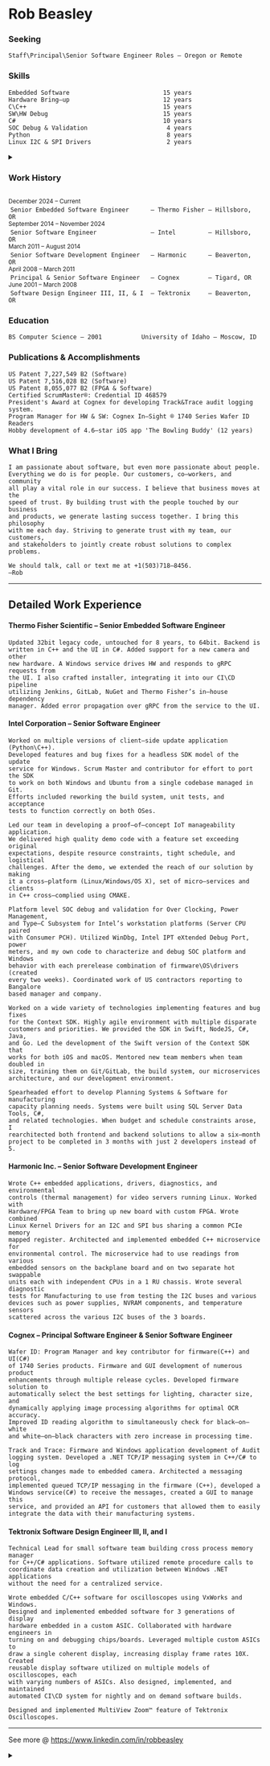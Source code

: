 # Rob Beasley

### Seeking
    Staff\Principal\Senior Software Engineer Roles – Oregon or Remote

### Skills
    Embedded Software                          15 years
    Hardware Bring–up                          12 years
    C\C++                                      15 years
    SW\HW Debug                                15 years
    C#                                         10 years
    SOC Debug & Validation                      4 years
    Python                                      8 years
    Linux I2C & SPI Drivers                     2 years

<details>
  <summary><h3>Work History</h3></summary>
  
  → [Detailed Work Experience](#detailed-work-experience)  
  → <https://www.linkedin.com/in/robbeasley>
</details>  

<sub> December 2024 – Current </sub>  
&nbsp;`Senior Embedded Software Engineer      – Thermo Fisher – Hillsboro, OR`  
<sub> September 2014 – November 2024 </sub>  
&nbsp;`Senior Software Engineer               – Intel         – Hillsboro, OR`  
<sub> March 2011 – August 2014 </sub>  
&nbsp;`Senior Software Development Engineer   – Harmonic      – Beaverton, OR`  
<sub> April 2008 – March 2011 </sub>  
&nbsp;`Principal & Senior Software Engineer   – Cognex        – Tigard, OR`  
<sub> June 2001 – March 2008 </sub>  
&nbsp;`Software Design Engineer III, II, & I  – Tektronix     – Beaverton, OR`  

### Education
    BS Computer Science – 2001           University of Idaho – Moscow, ID

### Publications & Accomplishments
    US Patent 7,227,549 B2 (Software)
    US Patent 7,516,028 B2 (Software)
    US Patent 8,055,077 B2 (FPGA & Software)
    Certified ScrumMaster®: Credential ID 468579
    President's Award at Cognex for developing Track&Trace audit logging system.
    Program Manager for HW & SW: Cognex In–Sight ® 1740 Series Wafer ID Readers
    Hobby development of 4.6–star iOS app 'The Bowling Buddy' (12 years)

### What I Bring
    I am passionate about software, but even more passionate about people.
    Everything we do is for people. Our customers, co–workers, and community
    all play a vital role in our success. I believe that business moves at the
    speed of trust. By building trust with the people touched by our business
    and products, we generate lasting success together. I bring this philosophy
    with me each day. Striving to generate trust with my team, our customers,
    and stakeholders to jointly create robust solutions to complex problems.

    We should talk, call or text me at +1(503)718–8456.
    –Rob

********************************************************************************

## Detailed Work Experience

#### Thermo Fisher Scientific – Senior Embedded Software Engineer
    Updated 32bit legacy code, untouched for 8 years, to 64bit. Backend is
    written in C++ and the UI in C#. Added support for a new camera and other
    new hardware. A Windows service drives HW and responds to gRPC requests from
    the UI. I also crafted installer, integrating it into our CI\CD pipeline
    utilizing Jenkins, GitLab, NuGet and Thermo Fisher’s in–house dependency 
    manager. Added error propagation over gRPC from the service to the UI.

#### Intel Corporation – Senior Software Engineer
    Worked on multiple versions of client–side update application (Python\C++).
    Developed features and bug fixes for a headless SDK model of the update
    service for Windows. Scrum Master and contributor for effort to port the SDK
    to work on both Windows and Ubuntu from a single codebase managed in Git.
    Efforts included reworking the build system, unit tests, and acceptance
    tests to function correctly on both OSes.

    Led our team in developing a proof–of–concept IoT manageability application.
    We delivered high quality demo code with a feature set exceeding original
    expectations, despite resource constraints, tight schedule, and logistical
    challenges. After the demo, we extended the reach of our solution by making
    it a cross–platform (Linux/Windows/OS X), set of micro–services and clients
    in C++ cross–complied using CMAKE.

    Platform level SOC debug and validation for Over Clocking, Power Management,
    and Type–C Subsystem for Intel’s workstation platforms (Server CPU paired
    with Consumer PCH). Utilized WinDbg, Intel IPT eXtended Debug Port, power
    meters, and my own code to characterize and debug SOC platform and Windows
    behavior with each prerelease combination of firmware\OS\drivers (created
    every two weeks). Coordinated work of US contractors reporting to Bangalore
    based manager and company.

    Worked on a wide variety of technologies implementing features and bug fixes
    for the Context SDK. Highly agile environment with multiple disparate
    customers and priorities. We provided the SDK in Swift, NodeJS, C#, Java,
    and Go. Led the development of the Swift version of the Context SDK that
    works for both iOS and macOS. Mentored new team members when team doubled in
    size, training them on Git/GitLab, the build system, our microservices
    architecture, and our development environment.

    Spearheaded effort to develop Planning Systems & Software for manufacturing
    capacity planning needs. Systems were built using SQL Server Data Tools, C#,
    and related technologies. When budget and schedule constraints arose, I
    rearchitected both frontend and backend solutions to allow a six–month
    project to be completed in 3 months with just 2 developers instead of 5.

#### Harmonic Inc. – Senior Software Development Engineer
    Wrote C++ embedded applications, drivers, diagnostics, and environmental
    controls (thermal management) for video servers running Linux. Worked with
    Hardware/FPGA Team to bring up new board with custom FPGA. Wrote combined
    Linux Kernel Drivers for an I2C and SPI bus sharing a common PCIe memory
    mapped register. Architected and implemented embedded C++ microservice for
    environmental control. The microservice had to use readings from various
    embedded sensors on the backplane board and on two separate hot swappable
    units each with independent CPUs in a 1 RU chassis. Wrote several diagnostic
    tests for Manufacturing to use from testing the I2C buses and various
    devices such as power supplies, NVRAM components, and temperature sensors
    scattered across the various I2C buses of the 3 boards.

#### Cognex – Principal Software Engineer & Senior Software Engineer
    Wafer ID: Program Manager and key contributor for firmware(C++) and UI(C#)
    of 1740 Series products. Firmware and GUI development of numerous product
    enhancements through multiple release cycles. Developed firmware solution to
    automatically select the best settings for lighting, character size, and
    dynamically applying image processing algorithms for optimal OCR accuracy.
    Improved ID reading algorithm to simultaneously check for black–on–white
    and white–on–black characters with zero increase in processing time.

    Track and Trace: Firmware and Windows application development of Audit
    logging system. Developed a .NET TCP/IP messaging system in C++/C# to log
    settings changes made to embedded camera. Architected a messaging protocol,
    implemented queued TCP/IP messaging in the firmware (C++), developed a 
    Windows service(C#) to receive the messages, created a GUI to manage this
    service, and provided an API for customers that allowed them to easily
    integrate the data with their manufacturing systems.

#### Tektronix Software Design Engineer III, II, and I
    Technical Lead for small software team building cross process memory manager
    for C++/C# applications. Software utilized remote procedure calls to 
    coordinate data creation and utilization between Windows .NET applications
    without the need for a centralized service.

    Wrote embedded C/C++ software for oscilloscopes using VxWorks and Windows.
    Designed and implemented embedded software for 3 generations of display
    hardware embedded in a custom ASIC. Collaborated with hardware engineers in
    turning on and debugging chips/boards. Leveraged multiple custom ASICs to
    draw a single coherent display, increasing display frame rates 10X. Created
    reusable display software utilized on multiple models of oscilloscopes, each
    with varying numbers of ASICs. Also designed, implemented, and maintained
    automated CI\CD system for nightly and on demand software builds.

    Designed and implemented MultiView Zoom™ feature of Tektronix Oscilloscopes.
    
********************************************************************************

See more @ <https://www.linkedin.com/in/robbeasley>

<details>
<summary> </summary>
  
  → <https://www.linkedin.com/in/robbeasley> 
  → <https://www.linkedin.com/in/robbeasley> 
</details>
